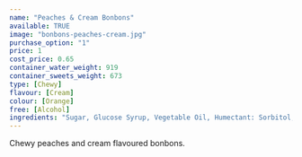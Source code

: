 ```yaml
---
name: "Peaches & Cream Bonbons"
available: TRUE
image: "bonbons-peaches-cream.jpg"
purchase_option: "1"
price: 1
cost_price: 0.65
container_water_weight: 919
container_sweets_weight: 673
type: [Chewy]
flavour: [Cream]
colour: [Orange]
free: [Alcohol]
ingredients: "Sugar, Glucose Syrup, Vegetable Oil, Humectant: Sorbitol, Emulsifier: Soya Lecithin, Colours: E120, Citric Acid, Pork Gelatine, Dextrose, Flavouring"
---
```

Chewy peaches and cream flavoured bonbons.